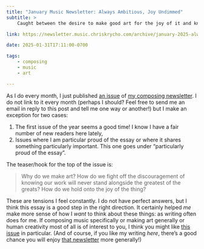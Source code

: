```yaml
---
title: "January Music Newsletter: Always Ambitious, Joy Undimmed"
subtitle: >
    Caught between the desire to make good art for the joy of it and knowing I will never be Beethoven or Mozart.

link: https://newsletter.music.chriskrycho.com/archive/january-2025-always-ambitious-joy-undimmed/

date: 2025-01-31T17:11:00-0700

tags:
    - composing
    - music
    - art

---
```


As I do every month, I just published [an issue]({{link}}) of [my composing newsletter][n]. I do not link to it every month (perhaps I should? Feel free to send me an email in reply to this post and tell me one way or another!) but I make an exception for two cases:

1. The first issue of the year seems a good time! I know I have a fair number of new readers here lately, 
2. Issues where I am particular proud of the essay or where it shares something particularly important. This one goes under “particularly proud of the essay”.

The teaser/hook for the top of the issue is:

> Why do we make art? How do we fight off the discouragement of knowing our work will never stand alongside the greatest of the greats? How do we hold onto the joy of the thing?

These are tensions I feel constantly. I do not have perfect answers, but I think this essay is a good step in the right direction. It certainly helped *me* make more sense of how I *want* to think about these things: as writing often does for me. If composing music specifically or making art generally or human creativity most of all is of interest to you, I think you might like [this issue]({{link}}) in particular. (And of course, if you like my writing *here*, there’s a good chance you will enjoy [that newsletter][n] more generally!)

[n]: https://newsletter.music.chriskrycho.com/